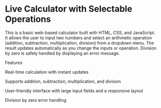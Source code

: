 # Live Calculator with Selectable Operations
This is a basic web-based calculator built with HTML, CSS, and JavaScript.
It allows the user to input two numbers and select an arithmetic operation (addition, subtraction, multiplication, division) from a dropdown menu.
The result updates automatically as you change the inputs or operation.
Division by zero is safely handled by displaying an error message.

Features

Real-time calculation with instant updates

Supports addition, subtraction, multiplication, and division

User-friendly interface with large input fields and a responsive layout

Division by zero error handling

